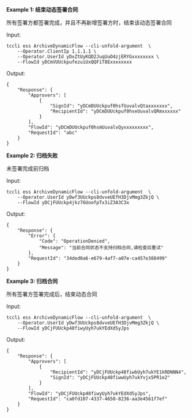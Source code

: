 **Example 1: 结束动态签署合同**

所有签署方都签署完成，并且不再新增签署方时，结束该动态签署合同

Input: 

```
tccli ess ArchiveDynamicFlow --cli-unfold-argument  \
    --Operator.ClientIp 1.1.1.1 \
    --Operator.UserId yDxZtUyKQD2JuqUuO4zjERYGxxxxxxxx \
    --FlowId yDCmVUUckpufezuiUxQQFiT8Exxxxxxxx
```

Output: 
```
{
    "Response": {
        "Approvers": [
            {
                "SignId": "yDCmDUUckpuf0hsfUuvalvQtaxxxxxxx",
                "RecipientId": "yDCmDUUckpuf0hseUuvalvQRmxxxxxx"
            }
        ],
        "FlowId": "yDCmDUUckpuf0hsmUuvalvQyxxxxxxxxx",
        "RequestId": "abc"
    }
}
```

**Example 2: 归档失败**

未签署完成前归档

Input: 

```
tccli ess ArchiveDynamicFlow --cli-unfold-argument  \
    --Operator.UserId yDwf3UUckps8dvveUEfH3DjvMmg3ZkjQ \
    --FlowId yDCjFUUckp4jkz76UoofpTx3iZ3A3C3x
```

Output: 
```
{
    "Response": {
        "Error": {
            "Code": "OperationDenied",
            "Message": "当前合同状态不支持归档合同,请检查后重试"
        },
        "RequestId": "34ded0a6-e679-4af7-a07e-ca457e388499"
    }
}
```

**Example 3: 归档合同**

所有签署方签署完成后，结束动态合同

Input: 

```
tccli ess ArchiveDynamicFlow --cli-unfold-argument  \
    --Operator.UserId yDwf3UUckps8dvveUEfH3DjvMmg3ZkjQ \
    --FlowId yDCjFUUckp48fiwyUyh7ukYEdXdSyJps
```

Output: 
```
{
    "Response": {
        "Approvers": [
            {
                "RecipientId": "yDCjFUUckp48fiwbUyh7ukYE1kRDNNN4",
                "SignId": "yDCjFUUckp48fiwwUyh7ukYvjx5PR1e2"
            }
        ],
        "FlowId": "yDCjFUUckp48fiwyUyh7ukYEdXdSyJps",
        "RequestId": "ca0fd107-4337-4650-8236-aa3e4561f7ef"
    }
}
```

